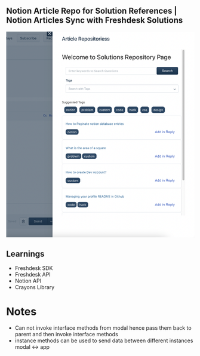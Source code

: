 ## Notion Article Repo for Solution References | Notion Articles Sync with Freshdesk Solutions 

![screenshot-boards](./docs/app-snap.png)


## Learnings 

- Freshdesk SDK
- Freshdesk API
- Notion API
- Crayons Library

# Notes 

- Can not invoke interface methods from modal hence pass them back to parent and then invoke interface methods 
- instance methods can be used to send data between different instances modal <-> app 